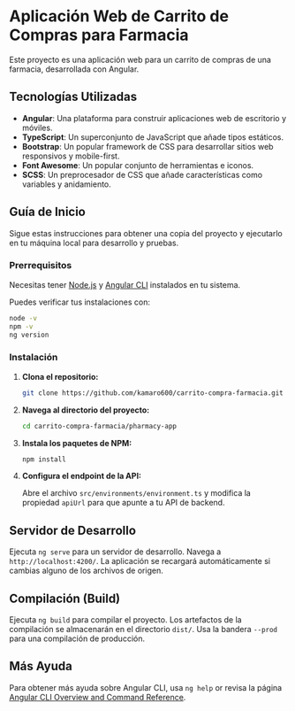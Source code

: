 # Aplicación Web de Carrito de Compras para Farmacia

Este proyecto es una aplicación web para un carrito de compras de una farmacia, desarrollada con Angular.

## Tecnologías Utilizadas

*   **Angular**: Una plataforma para construir aplicaciones web de escritorio y móviles.
*   **TypeScript**: Un superconjunto de JavaScript que añade tipos estáticos.
*   **Bootstrap**: Un popular framework de CSS para desarrollar sitios web responsivos y mobile-first.
*   **Font Awesome**: Un popular conjunto de herramientas e iconos.
*   **SCSS**: Un preprocesador de CSS que añade características como variables y anidamiento.

## Guía de Inicio

Sigue estas instrucciones para obtener una copia del proyecto y ejecutarlo en tu máquina local para desarrollo y pruebas.

### Prerrequisitos

Necesitas tener [Node.js](https://nodejs.org/) y [Angular CLI](https://cli.angular.io/) instalados en tu sistema.

Puedes verificar tus instalaciones con:

```bash
node -v
npm -v
ng version
```

### Instalación

1.  **Clona el repositorio:**
    ```bash
    git clone https://github.com/kamaro600/carrito-compra-farmacia.git
    ```

2.  **Navega al directorio del proyecto:**
    ```bash
    cd carrito-compra-farmacia/pharmacy-app
    ```

3.  **Instala los paquetes de NPM:**
    ```bash
    npm install
    ```

4.  **Configura el endpoint de la API:**

    Abre el archivo `src/environments/environment.ts` y modifica la propiedad `apiUrl` para que apunte a tu API de backend.

## Servidor de Desarrollo

Ejecuta `ng serve` para un servidor de desarrollo. Navega a `http://localhost:4200/`. La aplicación se recargará automáticamente si cambias alguno de los archivos de origen.

## Compilación (Build)

Ejecuta `ng build` para compilar el proyecto. Los artefactos de la compilación se almacenarán en el directorio `dist/`. Usa la bandera `--prod` para una compilación de producción.

## Más Ayuda

Para obtener más ayuda sobre Angular CLI, usa `ng help` or revisa la página [Angular CLI Overview and Command Reference](https://angular.dev/tools/cli).